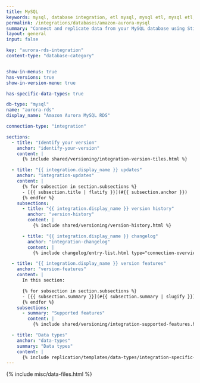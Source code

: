 ```yaml
---
title: MySQL
keywords: mysql, database integration, etl mysql, mysql etl, mysql etl, etl
permalink: /integrations/databases/amazon-aurora-mysql
summary: "Connect and replicate data from your MySQL database using Stitch's MySQL integration."
layout: general
input: false

key: "aurora-rds-integration"
content-type: "database-category"


show-in-menus: true
has-versions: true
show-in-version-menu: true

has-specific-data-types: true

db-type: "mysql"
name: "aurora-rds"
display_name: "Amazon Aurora MySQL RDS"

connection-type: "integration"

sections:
  - title: "Identify your version"
    anchor: "identify-your-version"
    content: |
      {% include shared/versioning/integration-version-tiles.html %}

  - title: "{{ integration.display_name }} updates"
    anchor: "integration-updates"
    content: |
      {% for subsection in section.subsections %}
      - [{{ subsection.title | flatify }}](#{{ subsection.anchor }})
      {% endfor %}
    subsections:
      - title: "{{ integration.display_name }} version history"
        anchor: "version-history"
        content: |
          {% include shared/versioning/version-history.html %}

      - title: "{{ integration.display_name }} changelog"
        anchor: "integration-changelog"
        content: |
          {% include changelog/entry-list.html type="connection-overview" %}

  - title: "{{ integration.display_name }} version features"
    anchor: "version-features"
    content: |
      In this section:

      {% for subsection in section.subsections %}
      - [{{ subsection.summary }}](#{{ subsection.summary | slugify }})
      {% endfor %}
    subsections:
      - summary: "Supported features"
        content: |
          {% include shared/versioning/integration-supported-features.html type="version-comparison" feature-type="databases" %}

  - title: "Data types"
    anchor: "data-types"
    summary: "Data types"
    content: |
      {% include replication/templates/data-types/integration-specific-data-types.html version="2" specific-types=true display-intro=true %}        
---
```

{% include misc/data-files.html %}
